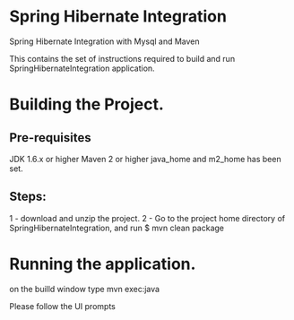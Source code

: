 # Spring Hibernate Integration
Spring Hibernate Integration with Mysql and Maven

This contains the set of instructions required to build and run SpringHibernateIntegration application.

Building the Project.
====================

Pre-requisites
--------------
JDK 1.6.x or higher
Maven 2 or higher
java_home and m2_home has been set.

Steps:
------
1 - download and unzip the project.
2 - Go to the project home directory of SpringHibernateIntegration, and run 
    $ mvn clean package

Running the application.
========================

on the builld window type 
	mvn exec:java
		
Please follow the UI prompts



